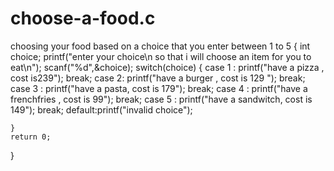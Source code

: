 # choose-a-food.c
choosing your food based on a choice that you enter between 1 to 5
{
    int choice;
    printf("enter your choice\n so that i will choose an item for you to eat\n");
    scanf("%d",&choice);
    switch(choice)
    {
        case 1 : printf("have a pizza , cost is239");
        break;
        case 2: printf("have a burger , cost is 129 ");
        break;
        case 3 : printf("have a pasta, cost is 179");
        break;
        case 4 : printf("have a frenchfries , cost is 99");
        break;
        case 5 : printf("have a sandwitch, cost is 149");
        break;
        default:printf("invalid choice");
        
    }
    return 0;
    
}
